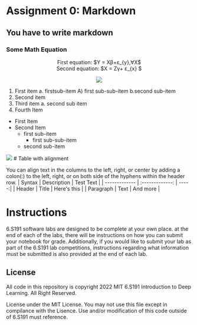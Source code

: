 # Assignment 0: Markdown
## You have to write markdown
### Some Math Equation

<div align = "center">  First equation: $Y = X&beta;+&epsilon;_{y},&forall;X$ </div>
  
<div align = "center"> Second equation: $X = Z&gamma;+ &epsilon;_{x} $</div>
<p align = "center"> <img src = "https://latex.codecogs.com/svg.image?f_{1}(\omega&space;)=\frac{\sigma&space;^{2}}{2\pi},\omega&space;\epsilon&space;\left&space;[&space;-\pi&space;,\pi&space;&space;\right&space;]"></p>
<ol type = "1">
  <li> First item a. firstsub-item A) first sub-sub-item b.second sub-item</li>
  <li>Second item </li>
  <li>Third item a. second sub item
  <li>Fourth Item </li>
</ol>

- First Item
- Second Item
  - first sub-item
    - first sub-sub-item
  - second sub-item
<img src="https://png.pngitem.com/pimgs/s/0-401_cage-bird-png-image-bird-in-a-cage.png">
# Table with alignment

You can align text in the columns to the left, right, or center by adding a colon(:) to the left, right, or on both side of the hyphens within the header row.
| Syntax        | Description           | Test Text  |
| ------------- | :-------------: | -----:|
| Header      | Title |  Here's this |
| Paragraph      | Text      |   And more |
# Instructions
6.S191 software labs are designed to be complete at your own place. at the end of each of the labs, there will be instructions on how you can submit your notebook for grade.
Additionally, if you would like to submit your lab as part of the 6.S191 lab competitions, instructions regarding what information must be submitted is also provided at the end of each lab.

## License 

All code in this repository is copyright 2022 MIT 6.S191 Introduction to Deep Learning. All Right Reserved.

License under the MIT License. You may not use this file except in compilance with the Lisence. Use and/or modification of this code outside of 6.S191 must reference.







   
